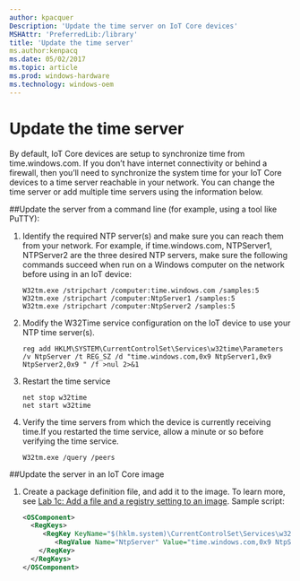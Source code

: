 ```yaml
---
author: kpacquer
Description: 'Update the time server on IoT Core devices'
MSHAttr: 'PreferredLib:/library'
title: 'Update the time server'
ms.author:kenpacq
ms.date: 05/02/2017
ms.topic: article
ms.prod: windows-hardware
ms.technology: windows-oem
---
```


# Update the time server

By default, IoT Core devices are setup to synchronize time from time.windows.com.  If you don’t have internet connectivity or behind a firewall, then you’ll need to synchronize the system time for your IoT Core devices to a time server reachable in your network.  You can change the time server or add multiple time servers using the information below.

##Update the server from a command line (for example, using a tool like PuTTY):

1.	 Identify the required NTP server(s) and make sure you can reach them from your network. For example, if time.windows.com, NTPServer1, NTPServer2 are the three desired NTP servers, make sure the following commands succeed when run on a Windows computer on the network before using in an IoT device:
     ```
     W32tm.exe /stripchart /computer:time.windows.com /samples:5
     W32tm.exe /stripchart /computer:NtpServer1 /samples:5
     W32tm.exe /stripchart /computer:NtpServer2 /samples:5
     ```

2.	Modify the W32Time service configuration on the IoT device to use your NTP time server(s).
	```
    reg add HKLM\SYSTEM\CurrentControlSet\Services\w32time\Parameters /v NtpServer /t REG_SZ /d "time.windows.com,0x9 NtpServer1,0x9 NtpServer2,0x9 " /f >nul 2>&1
	```

3.	Restart the time service
	```
    net stop w32time
    net start w32time
	```

4.	Verify the time servers from which the device is currently receiving time.If you restarted the time service, allow a minute or so before verifying the time service.
	```
    W32tm.exe /query /peers
	```

##Update the server in an IoT Core image

1.	Create a package definition file, and add it to the image. To learn more, see [Lab 1c: Add a file and a registry setting to an image](add-a-registry-setting-to-an-image.md). Sample script: 

	``` xml
    <OSComponent> 
      <RegKeys> 
         <RegKey KeyName="$(hklm.system)\CurrentControlSet\Services\w32time\Parameters">
            <RegValue Name="NtpServer" Value="time.windows.com,0x9 NtpServer1,0x9 NtpServer2,0x9" Type="REG_SZ"/>
        </RegKey>
      </RegKeys>
    </OSComponent>
    ```
